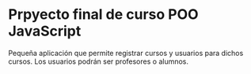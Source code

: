 # Prpyecto final de curso POO JavaScript

Pequeña aplicación que permite registrar cursos y usuarios para dichos cursos.
Los usuarios podrán ser profesores o alumnos.